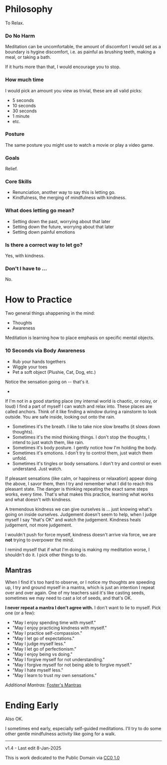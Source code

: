 ﻿# Philosophy

To Relax.

### Do No Harm

Meditation can be uncomfortable, the amount of discomfort I would set as a boundary is hygine discomfort, i.e. as painful as brushing teeth, making a meal, or taking a bath.

If it hurts more than that, I would encourage you to stop.

### How much time

I would pick an amount you view as trivial, these are all valid picks:

- 5 seconds
- 10 seconds
- 30 seconds
- 1 minute
- etc.
  
### Posture

The same posture you might use to watch a movie or play a video game.

### Goals

Relief.

### Core Skills

- Renunciation, another way to say this is letting go.
- Kindfulness, the merging of mindfulness with kindness.

### What does letting go mean?

- Setting down the past, worrying about that later
- Setting down the future, worrying about that later
- Setting down painful emotions 

### Is there a correct way to let go?

Yes, with kindness.

### Don't I have to ...

No.

# How to Practice

Two general things ahappening in the mind:
- Thoughts
- Awareness

Meditation is learning how to place emphasis on specific mental objects.

### 10 Seconds via Body Awareness

- Rub your hands togethers
- Wiggle your toes
- Pet a soft object (Plushie, Cat, Dog, etc.)

Notice the sensation going on -- that's it.

-

If I'm not in a good starting place (my internal world is chaotic, or noisy, or loud) I find a part of myself I can watch and relax into. These places are called anchors. Think of it like finding a window during a rainstorm to look outside. You are safe inside, looking out onto the rain.

-   Sometimes it's the breath. I like to take nice slow breaths (it slows down thoughts).
-   Sometimes it's the mind thinking things. I don't stop the thoughts, I intend to just watch them, like rain.
-   Sometimes it's body posture. I gently notice how I'm holding the body.
-   Sometimes it's emotions. I don't try to control them, just watch them unfold.
-   Sometimes it's tingles or body sensations. I don't try and control or even understand. Just watch.

If pleasant sensations (like calm, or happiness or relaxation) appear doing the above, I savor them, then I try and remember what I did to reach this pleasant state. The danger is thinking repeating the exact same steps works, every time. That's what makes this practice, learning what works and what doesn't with kindness.

A tremendous kindness we can give ourselves is ... just knowing what's going on inside ourselves. Judgement doesn't seem to help, when I judge myself I say "that's OK" and watch the judgement. Kindness heals judgement, not more judgement.

I wouldn't push for force myself, kindness doesn't arrive via force, we are **not** trying to overpower the mind.

I remind myself that if what I'm doing is making my meditation worse, I shouldn't do it. I pick other things to do.

 ## Mantras 
When I find it's too hard to observe, or I notice my thoughts are speeding up, I try and ground myself in a mantra, which is just an intention I repeat over and over again. One of my teachers said it's like casting seeds, sometimes we may need to cast a lot of seeds, and that's OK.  
  
**I never repeat a mantra I don't agree with.** I don't want to lie to myself. Pick one (or a few):

- "May I enjoy spending time with myself."
- "May I enjoy practicing kindness with myself."
- "May I practice self-compassion."
- "May I let go of expectations."
- "May I judge myself less."
- "May I let go of perfectionism."
- "May I enjoy being vs doing."
- "May I forgive myself for not understanding."
- "May I forgive myself for not being able to forgive myself."
- "May I hate myself less."
- "May I learn to trust my own sensations."

_Additional Mantras:_ [Foster's Mantras](https://www.sitwithariadne.com/2021/04/fosters-mantras.html)

# Ending Early

Also OK.

I sometimes end early, especially self-guided meditations. I'll try to do some other gentle mindfulness activity like going for a walk.
 

-----

v1.4 - Last edit 8-Jan-2025

This is work dedicated to the Public Domain via [CC0 1.0](https://creativecommons.org/publicdomain/zero/1.0/)

